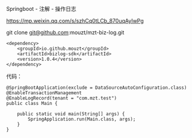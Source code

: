 Springboot - 注解 - 操作日志

https://mp.weixin.qq.com/s/szhCq0tLCb_870uqAyIwPg

git clone git@github.com:mouzt/mzt-biz-log.git

```
<dependency>
    <groupId>io.github.mouzt</groupId>
    <artifactId>bizlog-sdk</artifactId>
    <version>1.0.4</version>
</dependency>
```

代码：
```
@SpringBootApplication(exclude = DataSourceAutoConfiguration.class)
@EnableTransactionManagement
@EnableLogRecord(tenant = "com.mzt.test")
public class Main {

    public static void main(String[] args) {
        SpringApplication.run(Main.class, args);
    }
}
```